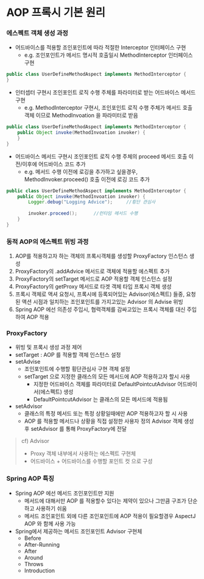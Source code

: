 # AOP 프록시 기본 원리
### 에스펙트 객체 생성 과정
* 어드바이스를 적용할 조인포인트에 따라 적절한 Interceptor 인터페이스 구현
	* e.g. 조인포인트가 메서드 명시적 호출일시 MethodInterceptor 인터페이스 구현
```java
public class UserDefineMethodAspect implements MethodInterceptor {
}
```

* 인터셉터 구현시 조인포인트 로직 수행 주체를 파라미터로 받는 어드바이스 메서드 구현
	* e.g. MethodInterceptor 구현시, 조인포인트 로직 수행 주체가 메서드 호출 객체 이므로 MethodInvoation 을 파라미터로 받음
```java
public class UserDefineMethodAspect implements MethodInterceptor {
	public Object invoke(MethodInvoation invoker) {
	}
}
```
* 어드바이스 메서드 구현시 조인포인트 로직 수행 주체의 proceed 메서드 호출 이전/이후에 어드바이스 코드 추가
	* e.g. 메서드 수행 이전에 로깅을 추가하고 싶을경우, MethodInvoker.proceed() 호출 이전에 로깅 코드 추가
```java
public class UserDefineMethodAspect implements MethodInterceptor {
	public Object invoke(MethodInvoation invoker) {
		Logger.debug("Logging Advice");		//횡단 관심사
		
		invoker.proceed(); 		//런타임 메서드 수행
	}
}
```

### 동적 AOP의 에스펙트 위빙 과정
1. AOP를 적용하고자 하는 객체의 프록시객체를 생성할 ProxyFactory 인스턴스 생성
2. ProxyFactory의 .addAdvice 메서드로 객체에 적용할 에스펙트 추가
3. ProxyFactory의 setTarget 메서드로 AOP 적용할 객체 인스턴스 설정
4. ProxyFactory의 getProxy 메서드로 타겟 객체 타입 프록시 객체 생성
5. 프록시 객체로 액셔 요청시, 프록시에 등록되어있는 Advisor(에스펙트) 들중, 요청된 액션 시점과 일치하는 조인포인트를 가지고있는 Advisor 의 Advise 위빙
6. Spring AOP 에선 의존성 주입시, 협력객체를 감싸고있는 프록시 객체를 대신 주입하여 AOP 적용

### ProxyFactory
* 위빙 및 프록시 생성 과정 제어
* setTarget : AOP 를 적용할 객체 인스턴스 설정
* setAdvise
	* 조인포인트에 수행할 횡단관심사 구현 객체 설정
	* setTarget 으로 지정한 클래스의 모든 메서드에 AOP 적용하고자 할시 사용
		* 지정한 어드바이스 객체를 파라미터로 DefaultPointcutAdvisor 어드바이서(에스펙트) 생성
		* DefaultPointcutAdvisor 는 클래스의 모든 메서드에 적용됨
* setAdvisor
	* 클래스의 특정 메서드 또는 특정 상황일때에만 AOP 적용하고자 할 시 사용
	* AOP 를 적용할 메서드나 상황을 직접 설정한 사용자 정의 Advisor 객체 생성후 setAdvisor 를 통해 ProxyFactory에 전달 

> cf) Advisor
> * Proxy 객체 내부에서 사용하는 에스펙트 구현체
> * 어드바이스 + 어드바이스를 수행할 포인트 컷 으로 구성

### Spring AOP 특징
* Spring AOP 에선 메서드 조인포인트만 지원
	* 메서드에 대해서만 AOP 를 적용할수 있다는 제약이 있으나 그만큼 구조가 단순하고 사용하기 쉬움
	* 메서드 조인포인트 외에 다른 조인포인트에 AOP 적용이 필요할경우 AspectJ AOP 와 함께 사용 가능
* Spring에서 제공하는 메서드 조인포인트 Advisor 구현체
	* Before
	* After-Running
	* After
	* Around
	* Throws
	* Introduction